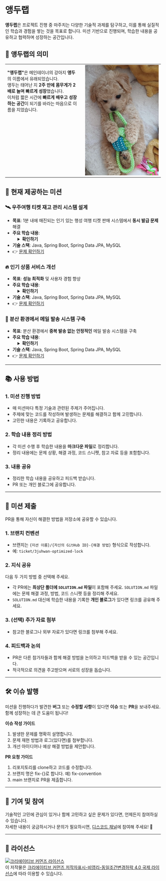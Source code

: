 # 앵두랩

**앵두랩**은 프로젝트 진행 중 마주치는 다양한 기술적 과제를 탐구하고, 이를 통해 실질적인 학습과 경험을 쌓는 것을 목표로 합니다. 미션 기반으로 진행되며, 학습한 내용을 공유하고 협력하며 성장하는 공간입니다.

## 🐾 앵두랩의 의미

<table>
  <tr>
    <td style="width: 50%; vertical-align: top; padding-right: 20px;">
    <p><strong>"앵두랩"</strong>은 메인테이너의 강아지 <strong>앵두</strong>의 이름에서 유래되었습니다.<br>
    앵두는 태어난 지 <strong>2주 만에 몸무게가 2배로 늘며 빠르게 성장</strong>했습니다.<br>
    이처럼 짧은 시간에 <strong>빠르게 배우고 성장하는 공간</strong>이 되기를 바라는 마음으로 이름을 지었습니다.</p>
    </td>
    <td style="width: 50%; text-align: center;">
    <img src="./images/aengdu.png" alt="앵두 사진" width="300">
    </td>
  </tr>
</table>

## 🚀 현재 제공하는 미션

### 🛰 **우주여행 티켓 재고 관리 시스템 설계**
- **목표**: 1분 내에 매진되는 인기 있는 행성 여행 티켓 판매 시스템에서 **동시 발급 문제** 해결
- **주요 학습 내용**:
  <details style="margin-left: 16px;">
  <summary><strong>확인하기</strong></summary>
  <ul>
    <li>Java 잠금</li>
    <li>데이터베이스 수준의 잠금</li>
    <li>분산 잠금</li>
  </ul>
  </details>
- **기술 스택**: Java, Spring Boot, Spring Data JPA, MySQL
- 👉 [문제 확인하기](./ticket/PROBLEM.md)

### 🔥 **인기 상품 서비스 개선**
- **목표**: **성능 최적화** 및 사용자 경험 향상
- **주요 학습 내용**:
  <details style="margin-left: 16px;">
  <summary><strong>확인하기</strong></summary>
  <ul>
    <li>캐싱</li>
    <li>쿼리 최적화</li>
    <li>대규모 트래픽 처리</li>
  </ul>
  </details>
- **기술 스택**: Java, Spring Boot, Spring Data JPA, MySQL
- 👉 [문제 확인하기](./trend-item/PROBLEM.md)

### 📧 **분산 환경에서 메일 발송 시스템 구축**
- **목표**: 분산 환경에서 **중복 발송 없는 안정적인** 메일 발송 시스템을 구축
- **주요 학습 내용**:
  <details style="margin-left: 16px;">
  <summary><strong>확인하기</strong></summary>
  <ul>
    <li>모듈러 연산</li>
    <li>분산 잠금</li>
    <li>분산 스케줄링</li>
    <li>skip locked</li>
  </ul>
  </details>
- **기술 스택**: Java, Spring Boot, Spring Data JPA, MySQL
- 👉 [문제 확인하기](./distributed-mail/PROBLEM.md)

---

## 📚 사용 방법

### 1. 미션 진행 방법
- 매 미션마다 특정 기술과 관련된 주제가 주어집니다.
- 주제에 맞는 코드를 작성하며 발생하는 문제를 해결하고 함께 고민합니다.
- 고민한 내용은 기록하고 공유합니다.

### 2. 학습 내용 정리 방법
- 각 미션 수행 후 학습한 내용을 **마크다운 파일**로 정리합니다.
- 정리 내용에는 문제 상황, 해결 과정, 코드 스니펫, 참고 자료 등을 포함합니다.

### 3. 내용 공유
- 정리한 학습 내용을 공유하고 피드백 받습니다. 
- PR 또는 개인 블로그에 공유합니다.

---

## 🔄 미션 제출

PR을 통해 자신이 해결한 방법을 저장소에 공유할 수 있습니다.

### 1. **브랜치 컨벤션**
- 브랜치는 `{미션 이름}/{자신의 GitHub ID}-{해결 방법}` 형식으로 작성합니다.
- 예: `ticket/3juhwan-optimized-lock`

### 2. **지식 공유**
다음 두 가지 방법 중 선택해 주세요. 
- 각 PR에는 **최상단 폴더에 `SOLUTION.md` 파일**이 포함해 주세요. `SOLUTION.md` 파일에는 문제 해결 과정, 방법, 코드 스니펫 등을 정리해 주세요.
- `SOLUTION.md` 대신에 학습한 내용을 기록한 **개인 블로그**가 있다면 링크를 공유해 주세요. 

### 3. (선택) **추가 자료 첨부**
- 참고한 블로그나 외부 자료가 있다면 링크를 첨부해 주세요.

### 4. **피드백과 논의**
- PR은 다른 참가자들과 함께 해결 방법을 논의하고 피드백을 받을 수 있는 공간입니다.
- 적극적으로 의견을 주고받으며 서로의 성장을 돕습니다.

---

## 🛠 이슈 발행

미션을 진행하다가 발견한 **버그** 또는 **수정할 사항**이 있다면 **이슈** 또는 **PR**을 보내주세요. 함께 성장하는 데 큰 도움이 됩니다! 

**이슈 작성 가이드**
1. 발생한 문제를 명확히 설명합니다.
2. 문제 재현 방법과 로그(있다면)를 첨부합니다.
3. 개선 아이디어나 예상 해결 방법을 제안합니다.

**PR 요청 가이드**
1. 리포지토리를 clone하고 코드를 수정합니다.  
2. 브랜치 명은 fix-{}로 합니다. 예) fix-convention
3. main 브랜치로 PR을 제출합니다. 

---

## 🎯 기여 및 참여

기술적인 고민에 관심이 있거나 함께 고민하고 싶은 문제가 있다면, 언제든지 참여하실 수 있습니다.  
자세한 내용이 궁금하시거나 문의가 필요하시면, [디스코드 채널](https://discord.gg/YZadnBdEkp)에 참여해 주세요! 🚀 

---

## 📝 라이선스

<a rel="license" href="http://creativecommons.org/licenses/by-nc-sa/4.0/"><img alt="크리에이티브 커먼즈 라이선스" style="border-width:0" src="https://i.creativecommons.org/l/by-nc-sa/4.0/88x31.png" /></a><br />이 저작물은 <a rel="license" href="http://creativecommons.org/licenses/by-nc-sa/4.0/">크리에이티브 커먼즈 저작자표시-비영리-동일조건변경허락 4.0 국제 라이선스</a>에 따라 이용할 수 있습니다.
